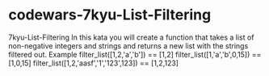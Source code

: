 # codewars-7kyu-List-Filtering
7kyu-List-Filtering In this kata you will create a function that takes a list of non-negative integers and strings and returns a new list with the strings filtered out.  Example filter_list([1,2,'a','b']) == [1,2] filter_list([1,'a','b',0,15]) == [1,0,15] filter_list([1,2,'aasf','1','123',123]) == [1,2,123]
